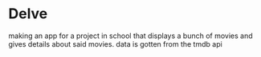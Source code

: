 # Delve
making an app for a project in school that displays a bunch of movies and gives details about said movies. 
data is gotten from the tmdb api
